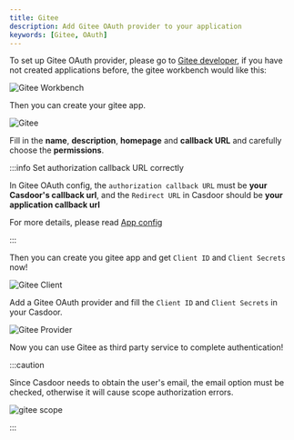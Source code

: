 ```yaml
---
title: Gitee
description: Add Gitee OAuth provider to your application
keywords: [Gitee, OAuth]
---
```


To set up Gitee OAuth provider, please go to [Gitee developer](https://gitee.com/oauth/applications), if you have not created applications before, the gitee workbench would like this:

![Gitee Workbench](/img/providers/OAuth/giteebench.png)

Then you can create your gitee app.

![Gitee](/img/providers/OAuth/gitee.png)

Fill in the **name**, **description**, **homepage** and **callback URL** and carefully choose the **permissions**.

:::info Set authorization callback URL correctly

In Gitee OAuth config, the `authorization callback URL` must be **your Casdoor's callback url**, and the `Redirect URL` in Casdoor should be **your application callback url**

For more details, please read [App config](/docs/application/config#further-understanding)

:::

Then you can create you gitee app and get ```Client ID``` and ```Client Secrets``` now!

![Gitee Client](/img/providers/OAuth/giteeclient.png)

Add a Gitee OAuth provider and fill the ```Client ID``` and ```Client Secrets``` in your Casdoor.

![Gitee Provider](/img/providers/OAuth/giteeprovider.png)

Now you can use Gitee as third party service to complete authentication!

:::caution

Since Casdoor needs to obtain the user's email, the email option must be checked, otherwise it will cause scope authorization errors.

![gitee scope](/img/giteescope.jpg)

:::

